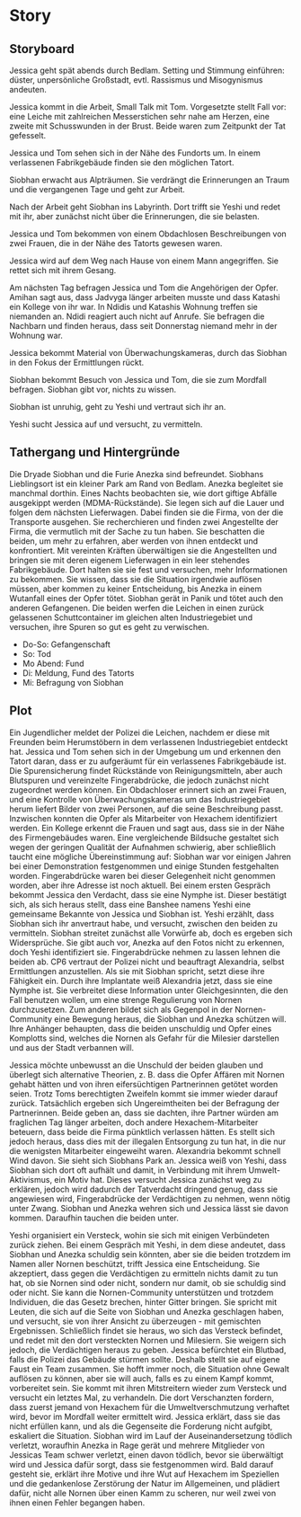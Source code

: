 # Story

## Storyboard

Jessica geht spät abends durch Bedlam. Setting und Stimmung einführen: düster,
unpersönliche Großstadt, evtl. Rassismus und Misogynismus andeuten.

Jessica kommt in die Arbeit, Small Talk mit Tom. Vorgesetzte stellt Fall vor: eine
Leiche mit zahlreichen Messerstichen sehr nahe am Herzen, eine zweite mit Schusswunden
in der Brust. Beide waren zum Zeitpunkt der Tat gefesselt. 

Jessica und Tom sehen sich in der Nähe des Fundorts um. In einem verlassenen
Fabrikgebäude finden sie den möglichen Tatort. 

Siobhan erwacht aus Alpträumen. Sie verdrängt die Erinnerungen an Traum und die
vergangenen Tage und geht zur Arbeit.

Nach der Arbeit geht Siobhan ins Labyrinth. Dort trifft sie Yeshi und redet mit ihr,
aber zunächst nicht über die Erinnerungen, die sie belasten.

Jessica und Tom bekommen von einem Obdachlosen Beschreibungen von zwei Frauen, die in
der Nähe des Tatorts gewesen waren. 

Jessica wird auf dem Weg nach Hause von einem Mann angegriffen. Sie rettet sich mit
ihrem Gesang.

Am nächsten Tag befragen Jessica und Tom die Angehörigen der Opfer. Amihan sagt aus,
dass Jadvyga länger arbeiten musste und dass Katashi ein Kollege von ihr war. In Ndidis
und Katashis Wohnung treffen sie niemanden an. Ndidi reagiert auch nicht auf Anrufe. Sie
befragen die Nachbarn und finden heraus, dass seit Donnerstag niemand mehr in der
Wohnung war.

Jessica bekommt Material von Überwachungskameras, durch das Siobhan in den Fokus der
Ermittlungen rückt.

Siobhan bekommt Besuch von Jessica und Tom, die sie zum Mordfall befragen. Siobhan gibt
vor, nichts zu wissen.

Siobhan ist unruhig, geht zu Yeshi und vertraut sich ihr an.

Yeshi sucht Jessica auf und versucht, zu vermitteln. 

## Tathergang und Hintergründe

Die Dryade Siobhan und die Furie Anezka sind befreundet. Siobhans Lieblingsort ist ein
kleiner Park am Rand von Bedlam. Anezka begleitet sie manchmal dorthin. Eines Nachts
beobachten sie, wie dort giftige Abfälle ausgekippt werden (MDMA-Rückstände). Sie legen
sich auf die Lauer und folgen dem nächsten Lieferwagen. Dabei finden sie die Firma, von
der die Transporte ausgehen. Sie recherchieren und finden zwei Angestellte der Firma,
die vermutlich mit der Sache zu tun haben. Sie beschatten die beiden, um mehr zu
erfahren, aber werden von ihnen entdeckt und konfrontiert. Mit vereinten Kräften
überwältigen sie die Angestellten und bringen sie mit deren eigenem Lieferwagen in ein
leer stehendes Fabrikgebäude. Dort halten sie sie fest und versuchen, mehr Informationen
zu bekommen. Sie wissen, dass sie die Situation irgendwie auflösen müssen, aber kommen
zu keiner Entscheidung, bis Anezka in einem Wutanfall eines der Opfer tötet. Siobhan
gerät in Panik und tötet auch den anderen Gefangenen. Die beiden werfen die Leichen in
einen zurück gelassenen Schuttcontainer im gleichen alten Industriegebiet und versuchen,
ihre Spuren so gut es geht zu verwischen. 

- Do-So: Gefangenschaft
- So: Tod
- Mo Abend: Fund
- Di: Meldung, Fund des Tatorts
- Mi: Befragung von Siobhan 

## Plot 

Ein Jugendlicher meldet der Polizei die Leichen, nachdem er diese mit Freunden beim
Herumstöbern in dem verlassenen Industriegebiet entdeckt hat. Jessica und Tom sehen sich
in der Umgebung um und erkennen den Tatort daran, dass er zu aufgeräumt für ein
verlassenes Fabrikgebäude ist. Die Spurensicherung findet Rückstände von
Reinigungsmitteln, aber auch Blutspuren und vereinzelte Fingerabdrücke, die jedoch
zunächst nicht zugeordnet werden können. Ein Obdachloser erinnert sich an zwei Frauen,
und eine Kontrolle von Überwachungskameras um das Industriegebiet herum liefert Bilder
von zwei Personen, auf die seine Beschreibung passt. Inzwischen konnten die Opfer als
Mitarbeiter von Hexachem identifiziert werden. Ein Kollege erkennt die Frauen und sagt
aus, dass sie in der Nähe des Firmengebäudes waren. Eine vergleichende Bildsuche
gestaltet sich wegen der geringen Qualität der Aufnahmen schwierig, aber schließlich
taucht eine mögliche Übereinstimmung auf: Siobhan war vor einigen Jahren bei einer
Demonstration festgenommen und einige Stunden festgehalten worden. Fingerabdrücke waren
bei dieser Gelegenheit nicht genommen worden, aber ihre Adresse ist noch aktuell. Bei
einem ersten Gespräch bekommt Jessica den Verdacht, dass sie eine Nymphe ist. Dieser
bestätigt sich, als sich heraus stellt, dass eine Banshee namens Yeshi eine gemeinsame
Bekannte von Jessica und Siobhan ist. Yeshi erzählt, dass Siobhan sich ihr anvertraut
habe, und versucht, zwischen den beiden zu vermitteln. Siobhan streitet zunächst alle
Vorwürfe ab, doch es ergeben sich Widersprüche. Sie gibt auch vor, Anezka auf den Fotos
nicht zu erkennen, doch Yeshi identifiziert sie. Fingerabdrücke nehmen zu lassen lehnen
die beiden ab. CP6 vertraut der Polizei nicht und beauftragt Alexandria, selbst
Ermittlungen anzustellen. Als sie mit Siobhan spricht, setzt diese ihre Fähigkeit ein.
Durch ihre Implantate weiß Alexandria jetzt, dass sie eine Nymphe ist. Sie verbreitet
diese Information unter Gleichgesinnten, die den Fall benutzen wollen, um eine strenge
Regulierung von Nornen durchzusetzen. Zum anderen bildet sich als Gegenpol in der
Nornen-Community eine Bewegung heraus, die Siobhan und Anezka schützen will. Ihre
Anhänger behaupten, dass die beiden unschuldig und Opfer eines Komplotts sind, welches
die Nornen als Gefahr für die Milesier darstellen und aus der Stadt verbannen will.

Jessica möchte unbewusst an die Unschuld der beiden glauben und überlegt sich
alternative Theorien, z. B. dass die Opfer Affären mit Nornen gehabt hätten und von
ihren eifersüchtigen Partnerinnen getötet worden seien. Trotz Toms berechtigten Zweifeln
kommt sie immer wieder darauf zurück. Tatsächlich ergeben sich Ungereimtheiten bei der
Befragung der Partnerinnen. Beide geben an, dass sie dachten, ihre Partner würden am
fraglichen Tag länger arbeiten, doch andere Hexachem-Mitarbeiter beteuern, dass beide
die Firma pünktlich verlassen hätten. Es stellt sich jedoch heraus, dass dies mit der
illegalen Entsorgung zu tun hat, in die nur die wenigsten Mitarbeiter eingeweiht waren.
Alexandria bekommt schnell Wind davon. Sie sieht sich Siobhans Park an. Jessica weiß von Yeshi, dass Siobhan sich
dort oft aufhält und damit, in Verbindung mit ihrem Umwelt-Aktivismus, ein Motiv hat.
Dieses versucht Jessica zunächst weg zu erklären, jedoch wird dadurch der Tatverdacht
dringend genug, dass sie angewiesen wird, Fingerabdrücke der Verdächtigen zu nehmen,
wenn nötig unter Zwang. Siobhan und Anezka wehren sich und Jessica lässt sie davon
kommen. Daraufhin tauchen die beiden unter. 

Yeshi organisiert ein Versteck, wohin sie sich mit einigen Verbündeten zurück ziehen.
Bei einem Gespräch mit Yeshi, in dem diese andeutet, dass Siobhan und Anezka schuldig
sein könnten, aber sie die beiden trotzdem im Namen aller Nornen beschützt, trifft
Jessica eine Entscheidung. Sie akzeptiert, dass gegen die Verdächtigen zu ermitteln
nichts damit zu tun hat, ob sie Nornen sind oder nicht, sondern nur damit, ob sie
schuldig sind oder nicht. Sie kann die Nornen-Community unterstützen und trotzdem
Individuen, die das Gesetz brechen, hinter Gitter bringen. Sie spricht mit Leuten, die
sich auf die Seite von Siobhan und Anezka geschlagen haben, und versucht, sie von ihrer
Ansicht zu überzeugen - mit gemischten Ergebnissen. Schließlich findet sie heraus, wo
sich das Versteck befindet, und redet mit den dort versteckten Nornen und Milesiern. Sie
weigern sich jedoch, die Verdächtigen heraus zu geben. Jessica befürchtet ein Blutbad,
falls die Polizei das Gebäude stürmen sollte. Deshalb stellt sie auf eigene Faust ein
Team zusammen. Sie hofft immer noch, die Situation ohne Gewalt auflösen zu können, aber
sie will auch, falls es zu einem Kampf kommt, vorbereitet sein. Sie kommt mit ihren
Mitstreitern wieder zum Versteck und versucht ein letztes Mal, zu verhandeln. Die dort
Verschanzten fordern, dass zuerst jemand von Hexachem für die Umweltverschmutzung
verhaftet wird, bevor im Mordfall weiter ermittelt wird. Jessica erklärt, dass sie das
nicht erfüllen kann, und als die Gegenseite die Forderung nicht aufgibt, eskaliert die
Situation. Siobhan wird im Lauf der Auseinandersetzung tödlich verletzt, woraufhin
Anezka in Rage gerät und mehrere Mitglieder von Jessicas Team schwer verletzt, einen
davon tödlich, bevor sie überwältigt wird und Jessica dafür sorgt, dass sie festgenommen
wird. Bald darauf gesteht sie, erklärt ihre Motive und ihre Wut auf Hexachem im
Speziellen und die gedankenlose Zerstörung der Natur im Allgemeinen, und plädiert dafür,
nicht alle Nornen über einen Kamm zu scheren, nur weil zwei von ihnen einen Fehler
begangen haben.
